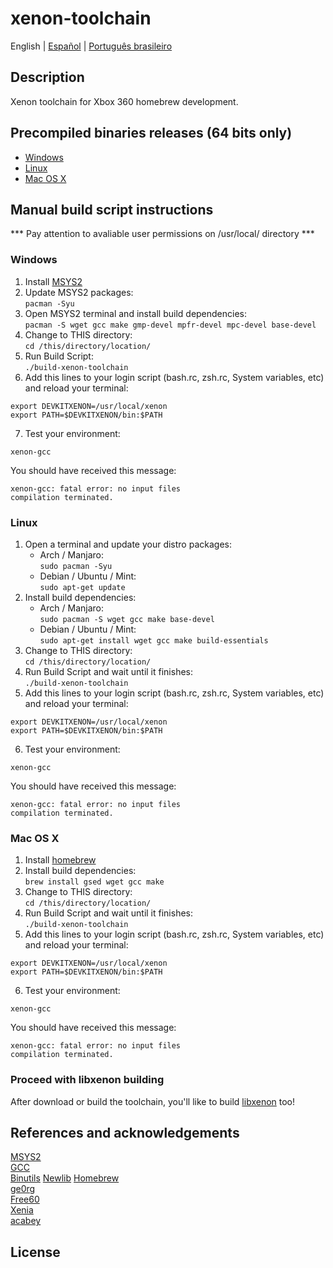 # xenon-toolchain
English | [Español](LEEME.md) | [Português brasileiro](LEIAME.md)

## Description
Xenon toolchain for Xbox 360 homebrew development.

## Precompiled binaries releases (64 bits only)
* [Windows]()
* [Linux]()
* [Mac OS X]()

## Manual build script instructions
*** Pay attention to avaliable user permissions on /usr/local/ directory ***

### Windows
1. Install [MSYS2](https://www.msys2.org/)
2. Update MSYS2 packages:</br>
   `pacman -Syu`
3. Open MSYS2 terminal and install build dependencies:<br>
   `pacman -S wget gcc make gmp-devel mpfr-devel mpc-devel base-devel`
4. Change to THIS directory:<br/>
   `cd /this/directory/location/`
5. Run Build Script:<br/>
   `./build-xenon-toolchain`
6. Add this lines to your login script (bash.rc, zsh.rc, System variables, etc) and reload your terminal:<br/>
  ```
  export DEVKITXENON=/usr/local/xenon
  export PATH=$DEVKITXENON/bin:$PATH
  ```
7. Test your environment:<br/>
  ```
  xenon-gcc
  ```
  You should have received this message:<br/>
  ```
  xenon-gcc: fatal error: no input files
  compilation terminated.
  ```

### Linux
1. Open a terminal and update your distro packages:
     - Arch / Manjaro:  
    `sudo pacman -Syu`
     - Debian / Ubuntu / Mint:  
    `sudo apt-get update`
2. Install build dependencies:
    - Arch / Manjaro:  
    `sudo pacman -S wget gcc make base-devel`
    - Debian / Ubuntu / Mint:  
    `sudo apt-get install wget gcc make build-essentials`
3. Change to THIS directory:<br/>
   `cd /this/directory/location/`
4. Run Build Script and wait until it finishes:<br/>
   `./build-xenon-toolchain`
5. Add this lines to your login script (bash.rc, zsh.rc, System variables, etc) and reload your terminal:<br/>
  ```
  export DEVKITXENON=/usr/local/xenon
  export PATH=$DEVKITXENON/bin:$PATH
  ```
6. Test your environment:<br/>
  ```
  xenon-gcc
  ```
  You should have received this message:<br/>
  ```
  xenon-gcc: fatal error: no input files
  compilation terminated.
  ```

### Mac OS X
1. Install [homebrew](https://brew.sh/)
2. Install build dependencies:<br/>
   `brew install gsed wget gcc make`
3. Change to THIS directory:<br/>
   `cd /this/directory/location/`
4. Run Build Script and wait until it finishes:<br/>
   `./build-xenon-toolchain`
5. Add this lines to your login script (bash.rc, zsh.rc, System variables, etc) and reload your terminal:<br/>
  ```
  export DEVKITXENON=/usr/local/xenon
  export PATH=$DEVKITXENON/bin:$PATH
  ```
6. Test your environment:<br/>
  ```
  xenon-gcc
  ```
  You should have received this message:<br/>
  ```
  xenon-gcc: fatal error: no input files
  compilation terminated.
  ```

### Proceed with libxenon building
After download or build the toolchain, you'll like to build
[libxenon]() too!

## References and acknowledgements
[MSYS2](https://www.msys2.org/)  
[GCC](https://gcc.gnu.org/)  
[Binutils](https://www.gnu.org/software/binutils/)
[Newlib](https://sourceware.org/newlib/)
[Homebrew](https://brew.sh/)  
[ge0rg](https://github.com/ge0rg/libxenon)  
[Free60](https://github.com/Free60Project)  
[Xenia](https://github.com/xenia-project/libxenon)  
[acabey](https://github.com/acabey/libxenon)  

## License
